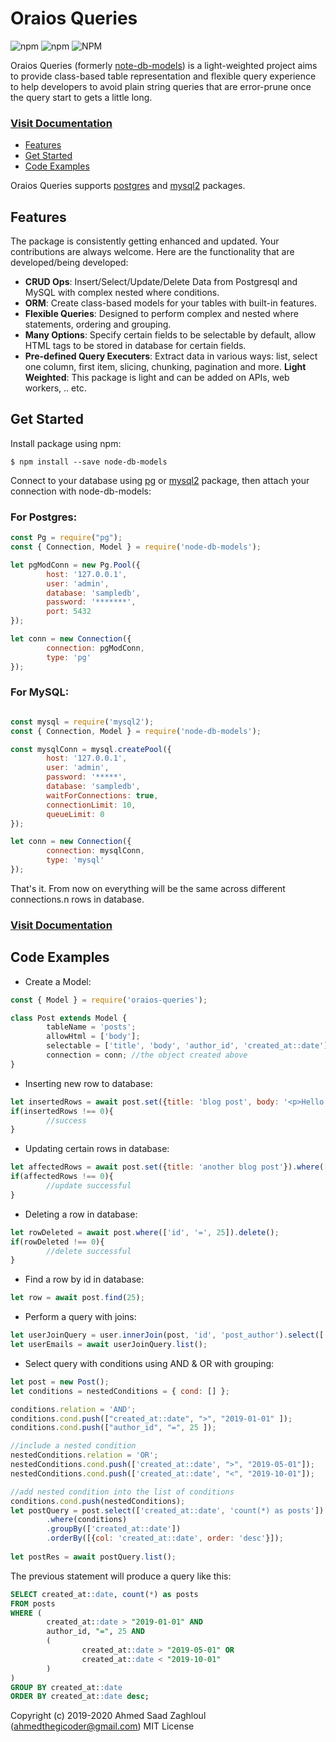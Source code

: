 # Oraios Queries
![npm](https://img.shields.io/npm/v/oraios-queries)
![npm](https://img.shields.io/npm/dw/oraios-queries)
![NPM](https://img.shields.io/npm/l/oraios-queries)

Oraios Queries (formerly [note-db-models](https://www.npmjs.com/package/node-db-models)) is a light-weighted project aims to provide class-based table representation and flexible query experience to help developers to avoid plain string queries that are error-prune once the query start to gets a little long.

### [Visit Documentation](https://github.com/Medsaad/oraios-queries)

- [Features](#new--future-features)
- [Get Started](#get-started)
- [Code Examples](#code-examples)

Oraios Queries supports [postgres](https://www.npmjs.com/package/pg) and [mysql2](https://www.npmjs.com/package/mysql2) packages.

## Features
The package is consistently getting enhanced and updated. Your contributions are always welcome. Here are the functionality that are developed/being developed:
- **CRUD Ops**: Insert/Select/Update/Delete Data from Postgresql and MySQL with complex nested where conditions.
- **ORM**: Create class-based models for your tables with built-in features.
- **Flexible Queries**: Designed to perform complex and nested where statements, ordering and grouping.
- **Many Options**: Specify certain fields to be selectable by default, allow HTML tags to be stored in database for certain fields.
- **Pre-defined Query Executers**: Extract data in various ways: list, select one column, first item, slicing, chunking, pagination and more.
**Light Weighted**: This package is light and can be added on APIs, web workers, .. etc.

## Get Started
Install package using npm:
```
$ npm install --save node-db-models
```

Connect to your database using [pg](https://www.npmjs.com/package/pg) or [mysql2](https://www.npmjs.com/package/mysql2) package, then attach your connection with node-db-models:
### For Postgres:

```javascript
const Pg = require("pg");
const { Connection, Model } = require('node-db-models');

let pgModConn = new Pg.Pool({
        host: '127.0.0.1',
        user: 'admin',
        database: 'sampledb',
        password: '*******',
        port: 5432
});

let conn = new Connection({
        connection: pgModConn,
        type: 'pg'
});
```

### For MySQL:
```javascript

const mysql = require('mysql2');
const { Connection, Model } = require('node-db-models');

const mysqlConn = mysql.createPool({
        host: '127.0.0.1',
        user: 'admin',
        password: '*****',
        database: 'sampledb',
        waitForConnections: true,
        connectionLimit: 10,
        queueLimit: 0
});

let conn = new Connection({
        connection: mysqlConn,
        type: 'mysql'
});
```
That's it. From now on everything will be the same across different connections.n rows in database.

### [Visit Documentation](https://github.com/Medsaad/oraios-queries)

## Code Examples
- Create a Model:
```javascript
const { Model } = require('oraios-queries');

class Post extends Model {
        tableName = 'posts';
        allowHtml = ['body'];
        selectable = ['title', 'body', 'author_id', 'created_at::date'];
        connection = conn; //the object created above
}
```
- Inserting new row to database:
```javascript
let insertedRows = await post.set({title: 'blog post', body: '<p>Hello World</p>'}).insert();
if(insertedRows !== 0){
        //success
}
```
- Updating certain rows in database:
```javascript
let affectedRows = await post.set({title: 'another blog post'}).where(['id', '=', 25]).update();
if(affectedRows !== 0){
        //update successful
}
```
- Deleting a row in database:
```javascript
let rowDeleted = await post.where(['id', '=', 25]).delete();
if(rowDeleted !== 0){
        //delete successful
}
```
- Find a row by id in database:
```javascript
let row = await post.find(25);
```
- Perform a query with joins:
```javascript
let userJoinQuery = user.innerJoin(post, 'id', 'post_author').select(['user_email']);
let userEmails = await userJoinQuery.list();
```
- Select query with conditions using AND & OR with grouping:
```javascript
let post = new Post();
let conditions = nestedConditions = { cond: [] };

conditions.relation = 'AND';
conditions.cond.push(["created_at::date", ">", "2019-01-01" ]);
conditions.cond.push(["author_id", "=", 25 ]);

//include a nested condition
nestedConditions.relation = 'OR';
nestedConditions.cond.push(['created_at::date', ">", "2019-05-01"]);
nestedConditions.cond.push(['created_at::date', "<", "2019-10-01"]);

//add nested condition into the list of conditions
conditions.cond.push(nestedConditions);
let postQuery = post.select(['created_at::date', 'count(*) as posts'])
        .where(conditions)
        .groupBy(['created_at::date'])
        .orderBy([{col: 'created_at::date', order: 'desc'}]);
        
let postRes = await postQuery.list();
```
The previous statement will produce a query like this:
```sql
SELECT created_at::date, count(*) as posts 
FROM posts 
WHERE (
        created_at::date > "2019-01-01" AND 
        author_id, "=", 25 AND
        (
                created_at::date > "2019-05-01" OR
                created_at::date < "2019-10-01"
        )
) 
GROUP BY created_at::date 
ORDER BY created_at::date desc;
```

Copyright (c) 2019-2020 Ahmed Saad Zaghloul (ahmedthegicoder@gmail.com) MIT License